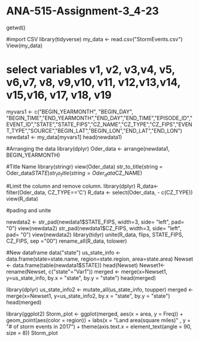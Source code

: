 # ANA-515-Assignment-3_4-23
getwd()

#import CSV
library(tidyverse)
my_data <- read.csv("StormEvents.csv")
View(my_data)

# select variables v1, v2, v3,v4, v5, v6,v7, v8, v9,v10, v11, v12,v13,v14, v15,v16, v17, v18, v19
myvars1 <- c("BEGIN_YEARMONTH", "BEGIN_DAY", "BEGIN_TIME","END_YEARMONTH","END_DAY","END_TIME","EPISODE_ID","EVENT_ID","STATE","STATE_FIPS","CZ_NAME","CZ_TYPE","CZ_FIPS","EVENT_TYPE","SOURCE","BEGIN_LAT","BEGIN_LON","END_LAT","END_LON")
newdata1 <- my_data[myvars1]
head(newdata1)

#Arranging the data
library(dplyr)
Oder_data <- arrange(newdata1, BEGIN_YEARMONTH)

#Title Name
library(stringr)
view(Oder_data)
str_to_title(string = Oder_data$STATE)
str_to_title(string = Oder_data$CZ_NAME)

#Limit the column and remove column.
library(dplyr)
R_data<-filter(Oder_data, CZ_TYPE=='C')
R_data <- select(Oder_data, - c(CZ_TYPE))
view(R_data)

#pading and unite

newdata2 <- str_pad(newdata1$STATE_FIPS, width=3, side= "left", pad= "0")
view(newdata2)
str_pad(newdata1$CZ_FIPS, width=3, side= "left", pad= "0")
view(newdata2)
library(tidyr)
unite(R_data, flips, STATE_FIPS, CZ_FIPS, sep ="00") 
rename_all(R_data, tolower)

#New dataframe
data("state")
us_state_info <- data.frame(state=state.name, region=state.region, area=state.area)
Newset <- data.frame(table(newdata1$STATE))
head(Newset)
Newset1<-rename(Newset, c("state"="Var1"))
merged <- merge(x=Newset1, y=us_state_info, by.x = "state", by.y = "state")
head(merged)

library(dplyr)
us_state_info2  <- mutate_all(us_state_info, toupper)
merged <- merge(x=Newset1, y=us_state_info2, by.x = "state", by.y = "state")
head(merged)   

library(ggplot2)
Storm_plot <- ggplot(merged, aes(x = area, y = Freq)) +
  geom_point(aes(color = region)) +
  labs(x = "Land area(square miles)" , y = "# of storm events in 2017") +
  theme(axis.text.x = element_text(angle = 90, size = 8))
Storm_plot
  
